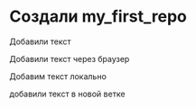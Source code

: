﻿# Создали my_first_repo
Добавили текст

Добавили текст через браузер

Добавим текст локально

добавили текст в новой ветке